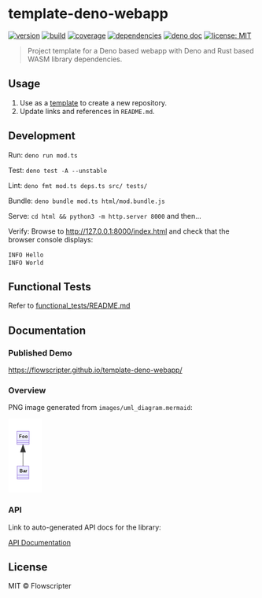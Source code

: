 # template-deno-webapp

[![version](https://img.shields.io/github/v/release/flowscripter/template-deno-webapp?sort=semver)](https://github.com/flowscripter/template-deno-webapp/releases)
[![build](https://img.shields.io/github/workflow/status/flowscripter/template-deno-webapp/release-deno-webapp)](https://github.com/flowscripter/template-deno-webapp/actions/workflows/release-deno-webapp.yml)
[![coverage](https://codecov.io/gh/flowscripter/template-deno-webapp/branch/main/graph/badge.svg?token=EMFT2938ZF)](https://codecov.io/gh/flowscripter/template-deno-webapp)
[![dependencies](https://img.shields.io/endpoint?url=https%3A%2F%2Fdeno-visualizer.danopia.net%2Fshields%2Fupdates%2Fhttps%2Fraw.githubusercontent.com%2Fflowscripter%2Ftemplate-deno-webapp%2Fmain%2Fmod.ts)](https://github.com/flowscripter/template-deno-webapp/blob/main/deps.ts)
[![deno doc](https://doc.deno.land/badge.svg)](https://doc.deno.land/https/raw.githubusercontent.com/flowscripter/template-deno-webapp/main/mod.ts)
[![license: MIT](https://img.shields.io/github/license/flowscripter/template-deno-webapp)](https://github.com/flowscripter/template-deno-webapp/blob/main/LICENSE)

> Project template for a Deno based webapp with Deno and Rust based WASM library
> dependencies.

## Usage

1. Use as a
   [template](https://docs.github.com/en/github/creating-cloning-and-archiving-repositories/creating-a-repository-from-a-template)
   to create a new repository.
2. Update links and references in `README.md`.

## Development

Run: `deno run mod.ts`

Test: `deno test -A --unstable`

Lint: `deno fmt mod.ts deps.ts src/ tests/`

Bundle: `deno bundle mod.ts html/mod.bundle.js`

Serve: `cd html && python3 -m http.server 8000` and then...

Verify: Browse to http://127.0.0.1:8000/index.html and check that the browser console displays:

    INFO Hello
    INFO World

## Functional Tests

Refer to [functional_tests/README.md](functional_tests/README.md)

## Documentation

### Published Demo

https://flowscripter.github.io/template-deno-webapp/

### Overview

PNG image generated from `images/uml_diagram.mermaid`:

![UML Diagram](images/uml_diagram.png "UML Diagram")

### API

Link to auto-generated API docs for the library:

[API Documentation](https://doc.deno.land/https/raw.githubusercontent.com/flowscripter/template-deno-webapp/main/mod.ts)

## License

MIT © Flowscripter

